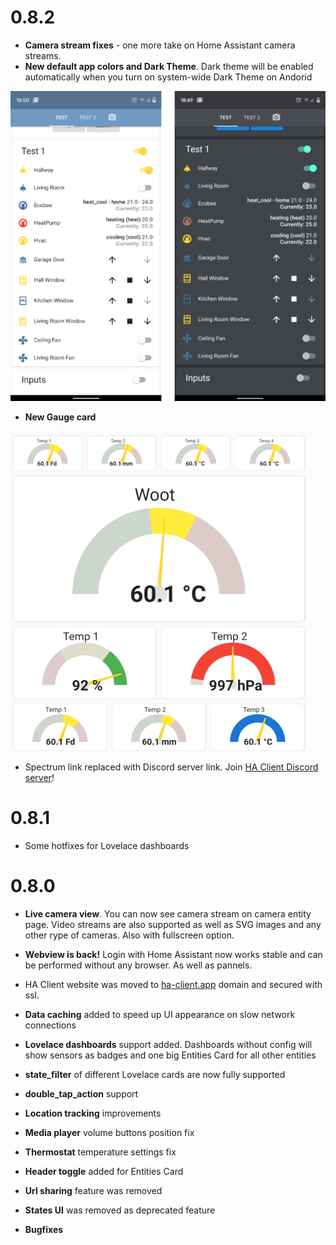 # 0.8.2
 - **Camera stream fixes** - one more take on Home Assistant camera streams.
 - **New default app colors and Dark Theme**. Dark theme will be enabled automatically when you turn on system-wide Dark Theme on Andorid
 
 ![themes](/assets/images/whats_new/0.8/themes.png)
 
 - **New Gauge card**
 
 ![themes](/assets/images/whats_new/0.8/gauge.png)
 
 - Spectrum link replaced with Discord server link. Join [HA Client Discord server](https://discord.gg/CBZpKu)!
# 0.8.1
 - Some hotfixes for Lovelace dashboards
# 0.8.0

 - **Live camera view**. You can now see camera stream on camera entity page. Video streams are also supported as well as SVG images and any other rype of cameras. Also with fullscreen option.

 - **Webview is back!** Login with Home Assistant now works stable and can be performed without any browser. As well as pannels.

 - HA Client website was moved to [ha-client.app](https://ha-client.app) domain and secured with ssl.

 - **Data caching** added to speed up UI appearance on slow network connections  

 - **Lovelace dashboards** support added. Dashboards without config will show sensors as badges and one big Entities Card for all other entities

 - **state_filter** of different Lovelace cards are now fully supported

 - **double_tap_action** support

 - **Location tracking** improvements

 - **Media player** volume buttons position fix

 - **Thermostat** temperature settings fix

 - **Header toggle** added for Entities Card

 - **Url sharing** feature was removed

 - **States UI** was removed as deprecated feature

 - **Bugfixes**
